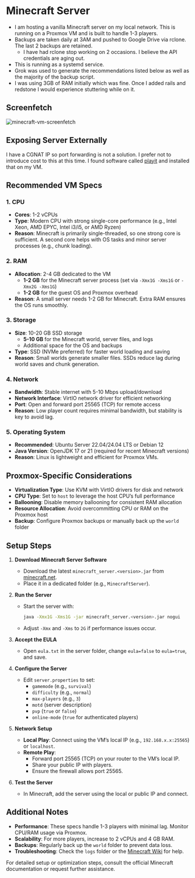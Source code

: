 # Minecraft Server

* I am hosting a vanilla Minecraft server on my local network. This is running on a Proxmox VM and is built to handle 1-3 players.
* Backups are taken daily at 3AM and pushed to Google Drive via rclone. The last 2 backups are retained.
   * I have had rclone stop working on 2 occasions. I believe the API credentials are aging out.
* This is running as a systemd service.
* Grok was used to generate the recommendations listed below as well as the majority of the backup script.
* I was using 3GB of RAM initially which was fine. Once I added rails and redstone I would experience stuttering while on it.

## Screenfetch 
![minecraft-vm-screenfetch](https://github.com/user-attachments/assets/24c714c0-f044-49af-a565-6d2463bd57cf)

## Exposing Server Externally

I have a CGNAT IP so port forwarding is not a solution. I prefer not to introduce cost to this at this time.
I found software called [playit](https://playit.gg/) and installed that on my VM.

## Recommended VM Specs

### 1. CPU
- **Cores**: 1-2 vCPUs
- **Type**: Modern CPU with strong single-core performance (e.g., Intel Xeon, AMD EPYC, Intel i3/i5, or AMD Ryzen)
- **Reason**: Minecraft is primarily single-threaded, so one strong core is sufficient. A second core helps with OS tasks and minor server processes (e.g., chunk loading).

### 2. RAM
- **Allocation**: 2-4 GB dedicated to the VM
  - **1-2 GB** for the Minecraft server process (set via `-Xmx1G -Xms1G` or `-Xmx2G -Xms1G`)
  - **1-2 GB** for the guest OS and Proxmox overhead
- **Reason**: A small server needs 1-2 GB for Minecraft. Extra RAM ensures the OS runs smoothly.

### 3. Storage
- **Size**: 10-20 GB SSD storage
  - **5-10 GB** for the Minecraft world, server files, and logs
  - Additional space for the OS and backups
- **Type**: SSD (NVMe preferred) for faster world loading and saving
- **Reason**: Small worlds generate smaller files. SSDs reduce lag during world saves and chunk generation.

### 4. Network
- **Bandwidth**: Stable internet with 5-10 Mbps upload/download
- **Network Interface**: VirtIO network driver for efficient networking
- **Port**: Open and forward port 25565 (TCP) for remote access
- **Reason**: Low player count requires minimal bandwidth, but stability is key to avoid lag.

### 5. Operating System
- **Recommended**: Ubuntu Server 22.04/24.04 LTS or Debian 12
- **Java Version**: OpenJDK 17 or 21 (required for recent Minecraft versions)
- **Reason**: Linux is lightweight and efficient for Proxmox VMs.

## Proxmox-Specific Considerations
- **Virtualization Type**: Use KVM with VirtIO drivers for disk and network
- **CPU Type**: Set to `host` to leverage the host CPU’s full performance
- **Ballooning**: Disable memory ballooning for consistent RAM allocation
- **Resource Allocation**: Avoid overcommitting CPU or RAM on the Proxmox host
- **Backup**: Configure Proxmox backups or manually back up the `world` folder

## Setup Steps
1. **Download Minecraft Server Software**
   - Download the latest `minecraft_server.<version>.jar` from [minecraft.net](https://minecraft.net).
   - Place it in a dedicated folder (e.g., `MinecraftServer`).

2. **Run the Server**
   - Start the server with:
     ```bash
     java -Xmx1G -Xms1G -jar minecraft_server.<version>.jar nogui
     ```
   - Adjust `-Xmx` and `-Xms` to `2G` if performance issues occur.

3. **Accept the EULA**
   - Open `eula.txt` in the server folder, change `eula=false` to `eula=true`, and save.

4. **Configure the Server**
   - Edit `server.properties` to set:
     - `gamemode` (e.g., `survival`)
     - `difficulty` (e.g., `normal`)
     - `max-players` (e.g., `3`)
     - `motd` (server description)
     - `pvp` (`true` or `false`)
     - `online-mode` (`true` for authenticated players)

5. **Network Setup**
   - **Local Play**: Connect using the VM’s local IP (e.g., `192.168.x.x:25565`) or `localhost`.
   - **Remote Play**:
     - Forward port 25565 (TCP) on your router to the VM’s local IP.
     - Share your public IP with players.
     - Ensure the firewall allows port 25565.

6. **Test the Server**
   - In Minecraft, add the server using the local or public IP and connect.

## Additional Notes
- **Performance**: These specs handle 1-3 players with minimal lag. Monitor CPU/RAM usage via Proxmox.
- **Scalability**: For more players, increase to 2 vCPUs and 4 GB RAM.
- **Backups**: Regularly back up the `world` folder to prevent data loss.
- **Troubleshooting**: Check the `logs` folder or the [Minecraft Wiki](https://minecraft.wiki/) for help.

For detailed setup or optimization steps, consult the official Minecraft documentation or request further assistance.
